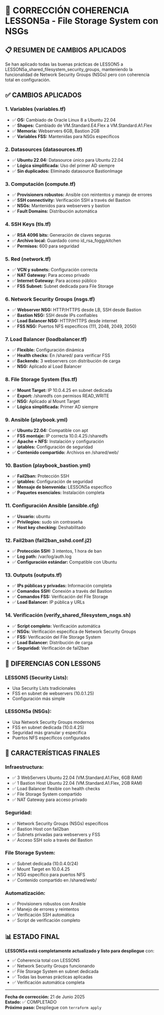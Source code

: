# 🔧 CORRECCIÓN COHERENCIA LESSON5a - File Storage System con NSGs

## 📋 RESUMEN DE CAMBIOS APLICADOS

Se han aplicado todas las buenas prácticas de LESSON5 a LESSON5a_shared_filesystem_security_groups, manteniendo la funcionalidad de Network Security Groups (NSGs) pero con coherencia total en configuración.

## ✅ CAMBIOS APLICADOS

### 1. **Variables (variables.tf)**
- ✅ **OS:** Cambiado de Oracle Linux 8 a Ubuntu 22.04
- ✅ **Shapes:** Cambiado de VM.Standard.E4.Flex a VM.Standard.A1.Flex
- ✅ **Memoria:** Webservers 6GB, Bastion 2GB
- ✅ **Variables FSS:** Mantenidas para NSGs específicos

### 2. **Datasources (datasources.tf)**
- ✅ **Ubuntu 22.04:** Datasource único para Ubuntu 22.04
- ✅ **Lógica simplificada:** Uso del primer AD siempre
- ✅ **Sin duplicados:** Eliminado datasource BastionImage

### 3. **Computación (compute.tf)**
- ✅ **Provisioners robustos:** Ansible con reintentos y manejo de errores
- ✅ **SSH connectivity:** Verificación SSH a través del Bastion
- ✅ **NSGs:** Mantenidos para webservers y bastion
- ✅ **Fault Domains:** Distribución automática

### 4. **SSH Keys (tls.tf)**
- ✅ **RSA 4096 bits:** Generación de claves seguras
- ✅ **Archivo local:** Guardado como id_rsa_foggykitchen
- ✅ **Permisos:** 600 para seguridad

### 5. **Red (network.tf)**
- ✅ **VCN y subnets:** Configuración correcta
- ✅ **NAT Gateway:** Para acceso privado
- ✅ **Internet Gateway:** Para acceso público
- ✅ **FSS Subnet:** Subnet dedicada para File Storage

### 6. **Network Security Groups (nsgs.tf)**
- ✅ **Webserver NSG:** HTTP/HTTPS desde LB, SSH desde Bastion
- ✅ **Bastion NSG:** SSH desde IPs confiables
- ✅ **Load Balancer NSG:** HTTP/HTTPS desde internet
- ✅ **FSS NSG:** Puertos NFS específicos (111, 2048, 2049, 2050)

### 7. **Load Balancer (loadbalancer.tf)**
- ✅ **Flexible:** Configuración dinámica
- ✅ **Health checks:** En /shared/ para verificar FSS
- ✅ **Backends:** 3 webservers con distribución de carga
- ✅ **NSG:** Aplicado al Load Balancer

### 8. **File Storage System (fss.tf)**
- ✅ **Mount Target:** IP 10.0.4.25 en subnet dedicada
- ✅ **Export:** /sharedfs con permisos READ_WRITE
- ✅ **NSG:** Aplicado al Mount Target
- ✅ **Lógica simplificada:** Primer AD siempre

### 9. **Ansible (playbook.yml)**
- ✅ **Ubuntu 22.04:** Compatible con apt
- ✅ **FSS montaje:** IP correcta 10.0.4.25:/sharedfs
- ✅ **Apache + NFS:** Instalación y configuración
- ✅ **iptables:** Configuración de seguridad
- ✅ **Contenido compartido:** Archivos en /shared/web/

### 10. **Bastion (playbook_bastion.yml)**
- ✅ **Fail2ban:** Protección SSH
- ✅ **iptables:** Configuración de seguridad
- ✅ **Mensaje de bienvenida:** LESSON5a específico
- ✅ **Paquetes esenciales:** Instalación completa

### 11. **Configuración Ansible (ansible.cfg)**
- ✅ **Usuario:** ubuntu
- ✅ **Privilegios:** sudo sin contraseña
- ✅ **Host key checking:** Deshabilitado

### 12. **Fail2ban (fail2ban_sshd.conf.j2)**
- ✅ **Protección SSH:** 3 intentos, 1 hora de ban
- ✅ **Log path:** /var/log/auth.log
- ✅ **Configuración estándar:** Compatible con Ubuntu

### 13. **Outputs (outputs.tf)**
- ✅ **IPs públicas y privadas:** Información completa
- ✅ **Comandos SSH:** Conexión a través del Bastion
- ✅ **Comandos FSS:** Verificación del File Storage
- ✅ **Load Balancer:** IP pública y URLs

### 14. **Verificación (verify_shared_filesystem_nsgs.sh)**
- ✅ **Script completo:** Verificación automática
- ✅ **NSGs:** Verificación específica de Network Security Groups
- ✅ **FSS:** Verificación del File Storage System
- ✅ **Load Balancer:** Distribución de carga
- ✅ **Seguridad:** Verificación de fail2ban

## 🎯 DIFERENCIAS CON LESSON5

### **LESSON5 (Security Lists):**
- Usa Security Lists tradicionales
- FSS en subnet de webservers (10.0.1.25)
- Configuración más simple

### **LESSON5a (NSGs):**
- Usa Network Security Groups modernos
- FSS en subnet dedicada (10.0.4.25)
- Seguridad más granular y específica
- Puertos NFS específicos configurados

## 🚀 CARACTERÍSTICAS FINALES

### **Infraestructura:**
- ✅ 3 WebServers Ubuntu 22.04 (VM.Standard.A1.Flex, 6GB RAM)
- ✅ 1 Bastion Host Ubuntu 22.04 (VM.Standard.A1.Flex, 2GB RAM)
- ✅ Load Balancer flexible con health checks
- ✅ File Storage System compartido
- ✅ NAT Gateway para acceso privado

### **Seguridad:**
- ✅ Network Security Groups (NSGs) específicos
- ✅ Bastion Host con fail2ban
- ✅ Subnets privadas para webservers y FSS
- ✅ Acceso SSH solo a través del Bastion

### **File Storage System:**
- ✅ Subnet dedicada (10.0.4.0/24)
- ✅ Mount Target en 10.0.4.25
- ✅ NSG específico para puertos NFS
- ✅ Contenido compartido en /shared/web/

### **Automatización:**
- ✅ Provisioners robustos con Ansible
- ✅ Manejo de errores y reintentos
- ✅ Verificación SSH automática
- ✅ Script de verificación completo

## 📊 ESTADO FINAL

**LESSON5a está completamente actualizado y listo para despliegue** con:
- ✅ Coherencia total con LESSON5
- ✅ Network Security Groups funcionando
- ✅ File Storage System en subnet dedicada
- ✅ Todas las buenas prácticas aplicadas
- ✅ Verificación automática completa

---

**Fecha de corrección:** 21 de Junio 2025  
**Estado:** ✅ COMPLETADO  
**Próximo paso:** Despliegue con `terraform apply` 